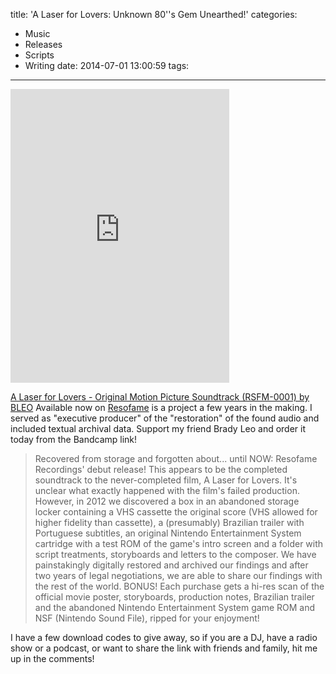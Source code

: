 title: 'A Laser for Lovers: Unknown 80''s Gem Unearthed!'
categories:
  - Music
  - Releases
  - Scripts
  - Writing
date: 2014-07-01 13:00:59
tags:
---
<iframe style="border: 0; width: 350px; height: 470px;" src="https://bandcamp.com/EmbeddedPlayer/album=1875235510/size=large/bgcol=ffffff/linkcol=f171a2/tracklist=false/transparent=true/" seamless><a href="http://resofame.bandcamp.com/album/a-laser-for-lovers-original-motion-picture-soundtrack-rsfm-0001">A Laser for Lovers - Original Motion Picture Soundtrack (RSFM-0001) by BLEO</a></iframe>


<a href="http://resofame.bandcamp.com/album/a-laser-for-lovers-original-motion-picture-soundtrack-rsfm-0001">A Laser for Lovers - Original Motion Picture Soundtrack (RSFM-0001) by BLEO</a> Available now on [Resofame](http://web.archive.org/web/20161006155316/http://resofame.com/) is a project a few years in the making. I served as "executive producer" of the "restoration" of the found audio and included textual archival data. Support my friend Brady Leo and order it today from the Bandcamp link!

> Recovered from storage and forgotten about... until NOW: Resofame Recordings' debut release! This appears to be the completed soundtrack to the never-completed film, A Laser for Lovers. It's unclear what exactly happened with the film's failed production. However, in 2012 we discovered a box in an abandoned storage locker containing a VHS cassette the original score (VHS allowed for higher fidelity than cassette), a (presumably) Brazilian trailer with Portuguese subtitles, an original Nintendo Entertainment System cartridge with a test ROM of the game's intro screen and a folder with script treatments, storyboards and letters to the composer. We have painstakingly digitally restored and archived our findings and after two years of legal negotiations, we are able to share our findings with the rest of the world. BONUS! Each purchase gets a hi-res scan of the official movie poster, storyboards, production notes, Brazilian trailer and the abandoned Nintendo Entertainment System game ROM and NSF (Nintendo Sound File), ripped for your enjoyment!

I have a few download codes to give away, so if you are a DJ, have a radio show or a podcast, or want to share the link with friends and family, hit me up in the comments!